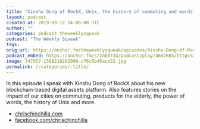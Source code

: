 ```yaml
---
title: "Xinshu Dong of RockX, Unix, the history of commuting and words"
layout: podcast
created_at: 2019-09-12 14:00:00 UTC
author: ""
categories: podcast theweeklysqueak
podcast: "The Weekly Squeak"
tags: 
orig_url: https://anchor.fm/theweeklysqueak/episodes/Xinshu-Dong-of-RockX--Unix--the-history-of-commuting-and-words-e5b485
podcast_embed: https://anchor.fm/s/2ab8734/podcast/play/4607685/https%3A%2F%2Fd3ctxlq1ktw2nl.cloudfront.net%2Fstaging%2F2019-8-11%2F23210762-44100-2-8295b567201c3.m4a
image: 347957-1568210202990-c76c6b45ace32.jpg
permalink: /:categories/:title/
---
```

In this episode I speak with Xinshu Dong of RockX about his new blockchain-based digital assets platform. Also features stories on the impact of our cities on commuting, products for the elderly, the power of words, the history of Unix and more.

- [chrischinchilla.com](https://chrischinchilla.com/)
- [facebook.com/chrischinchilla](https://www.facebook.com/chrischinchilla)